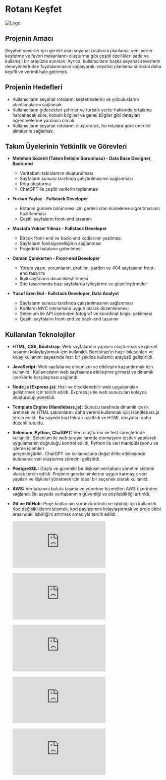# Rotanı Keşfet

<p align="left">
  <img src="https://github.com/metehansozenli/RotaniKesfet/blob/main/Dokümanlar/RotaniKesfetLogo.png" alt="Logo" width=200px>
</p>


## Projenin Amacı

Seyahat severler için gerekli olan seyahat rotalarını planlama, yeni yerler keşfetme ve favori mekanlarını oluşturma gibi çeşitli özellikleri sade ve kullanışlı bir arayüzle sunmak. Ayrıca, kullanıcıların başka seyahat severlerin deneyimlerinden faydalanmasını sağlayarak, seyahat planlama sürecini daha keyifli ve verimli hale getirmek.

## Projenin Hedefleri

- Kullanıcıların seyahat rotalarını keşfetmelerini ve yolculuklarını planlamalarını sağlamak.
- Kullanıcıların gidecekleri şehirler ve turistik yerler hakkında ortalama harcanacak süre, konum bilgileri ve genel bilgiler gibi detayları öğrenmelerine yardımcı olmak.
- Kullanıcıların seyahat rotalarını oluşturarak, bu rotalara göre öneriler almalarını sağlamak.

## Takım Üyelerinin Yetkinlik ve Görevleri

- **Metehan Sözenli (Takım İletişim Sorumlusu) - Data Base Designer, Back-end**
  - Veritabanı tablolarının oluşturulması
  - Sayfaların sunucu tarafında çalıştırılmasının sağlanması
  - Rota oluşturma
  - ChatGPT ile çeşitli verilerin toplanması

- **Furkan Yaylaz - Fullstack Developer**
  - Rotanın günlere bölünmesi için gerekli olan kümeleme algoritmasının hazırlanması
  - Çeşitli sayfaların front-end tasarımı

- **Mustafa Yüksel Yılmaz - Fullstack Developer**
  - Birçok front-end ve back-end kodlarının yazılması
  - Sayfaların fonksiyonelliğinin sağlanması
  - Projedeki hataların giderilmesi

- **Osman Çamkerten - Front-end Developer**
  - Yorum yazın, yorumlarım, profilim, yardım ve 404 sayfasının front-end tasarımı
  - İlgili sayfaların dinamikleştirilmesi
  - Site tasarımında bazı sayfalarda iyileştirme ve güzelleştirmeler

- **Yusuf Eren Gül - Fullstack Developer, Data Analyst**
  - Sayfaların sunucu tarafında çalıştırılmasının sağlanması
  - Kodların MVC mimarisine uygun olarak düzenlenmesi
  - Selenium ile API üzerinden fotoğraf ve koordinat bilgisi çekilmesi
  - Çeşitli sayfaların front-end ve back-end tasarımı

## Kullanılan Teknolojiler

- **HTML, CSS, Bootstrap:**
   Web sayfalarının yapısını oluşturmak ve görsel tasarımı kolaylaştırmak için kullanıldı. Bootstrap'in hazır bileşenleri ve kolay kullanımı sayesinde hızlı bir şekilde kullanıcı arayüzü geliştirildi.
- **JavaScript:**
   Web sayfalarına dinamizm ve etkileşim kazandırmak için kullanıldı. Kullanıcıların web sayfasında etkileşime girmesi ve dinamik içeriklerle karşılaşması sağlandı.
- **Node.js (Express.js):**
   Hızlı ve ölçeklenebilir web uygulamaları geliştirmek için tercih edildi. Express.js ile web sunucuları kolayca oluşturulup yönetildi.
- **Template Engine (Handlebars.js):**
   Sunucu tarafında dinamik içerik üretmek ve HTML şablonlarını daha verimli kullanmak için Handlebars.js tercih edildi. Bu sayede kod tekrarı azaltıldı ve HTML dosyaları daha düzenli tutuldu.
- **Selenium, Python, ChatGPT:**
  Veri oluşturma ve test süreçlerinde kullanıldı. Selenium ile web tarayıcılarında otomasyon testleri yapılarak uygulamanın doğruluğu kontrol edildi, Python ile veri manipülasyonu ve işleme işlemleri     
  gerçekleştirildi. ChatGPT ise kullanıcılarla doğal dilde etkileşimde bulunarak veri oluşturma sürecini geliştirdi.
- **PostgreSQL:**
   Güçlü ve güvenilir bir ilişkisel veritabanı yönetim sistemi olarak tercih edildi. Projenin gereksinimlerine uygun karmaşık veri yapıları ve ilişkileri yönetmek için ideal bir seçenek olarak kullanıldı.
- **AWS:**
  Veritabanını buluta taşıma ve yönetme hizmetleri AWS üzerinden sağlandı. Bu sayede veritabanının güvenliği ve erişilebilirliği artırıldı.
- **Git ve GitHub:**
   Proje kodlarının sürüm kontrolü ve işbirliği için kullanıldı. Kod değişikliklerini izlemek, kod paylaşımını kolaylaştırmak ve proje ekibi arasındaki işbirliğini artırmak amacıyla tercih edildi.

  
  ![Rotanı Keşfet Ürün Kataloğu](https://github.com/metehansozenli/RotaniKesfet/blob/main/Dokümanlar/Takim_14_Rotanı_Keşfet_Ürün_Kataloğu_V2.0.pdf)

  ![Rotanı Keşfet Gereksinim Dokümanı](https://github.com/metehansozenli/RotaniKesfet/blob/main/Dokümanlar/Takim14_Gereksinim_Dokumani.pdf)
  
  ![Rotanı Keşfet Ürün Kataloğu](https://github.com/metehansozenli/RotaniKesfet/blob/main/Dokümanlar/Takim_14_Rotanı_Keşfet_Ürün_Kataloğu_V2.0.pdf)
  
  ![Rotanı Keşfet Diyagram ve Mimari](https://github.com/metehansozenli/RotaniKesfet/blob/main/Dokümanlar/Takim_14_Diyagram_Mimari.pdf)
  
  ![Rotanı Keşfet Kullanma Kılavuzu](https://github.com/metehansozenli/RotaniKesfet/blob/main/Dokümanlar/Takim_14_Kullanma_Kılavuzu_V2.0.pdf)
